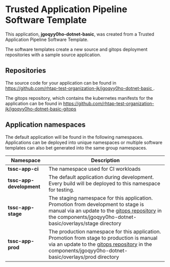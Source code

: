 # Trusted Application Pipeline Software Template

This application, **jgoqyy0ho-dotnet-basic**, was created from a Trusted Application Pipeline Software Template.

The software templates create a new source and gitops deployment repositories with a sample source application. 

## Repositories

The source code for your application can be found in [https://github.com/rhtap-test-organization-jk/jgoqyy0ho-dotnet-basic ](https://github.com/rhtap-test-organization-jk/jgoqyy0ho-dotnet-basic ).
 
The gitops repository, which contains the kubernetes manifests for the application can be found in 
[https://github.com/rhtap-test-organization-jk/jgoqyy0ho-dotnet-basic-gitops ](https://github.com/rhtap-test-organization-jk/jgoqyy0ho-dotnet-basic-gitops ) 

## Application namespaces 

The default application will be found in the following namespaces. Applications can be deployed into unique namespaces or multiple software templates can also bet generated into the same group namespaces.  

|  Namespace   |  Description   |  
| -------- | -------- |
| **tssc-app-ci** | The namespace used for CI workloads |
| **tssc-app-development** | The default application during development. Every build will be deployed to this namespace for testing. |
| **tssc-app-stage** | The staging namespace for this application. Promotion from development to stage is manual via an update to the [gitops repository](https://github.com/rhtap-test-organization-jk/jgoqyy0ho-dotnet-basic-gitops ) in the components/jgoqyy0ho-dotnet-basic/overlays/stage directory |
| **tssc-app-prod** | The production namespace for this application. Promotion from stage to production is manual via an update to the [gitops repository](https://github.com/rhtap-test-organization-jk/jgoqyy0ho-dotnet-basic-gitops ) in the components/jgoqyy0ho-dotnet-basic/overlays/prod directory |